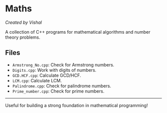 # Maths

*Created by Vishal*

A collection of C++ programs for mathematical algorithms and number theory problems.

## Files
- `Armstrong_No.cpp`: Check for Armstrong numbers.
- `Digits.cpp`: Work with digits of numbers.
- `GCD.HCF.cpp`: Calculate GCD/HCF.
- `LCM.cpp`: Calculate LCM.
- `Palindrome.cpp`: Check for palindrome numbers.
- `Prime_number.cpp`: Check for prime numbers.

---

Useful for building a strong foundation in mathematical programming!
